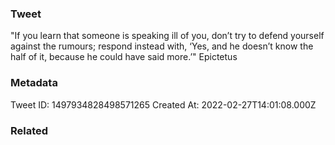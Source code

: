 ### Tweet
"If you learn that someone is speaking ill of you, don’t try to defend yourself against the rumours; respond instead with, ‘Yes, and he doesn’t know the half of it, because he could have said more.’" Epictetus

### Metadata
Tweet ID: 1497934828498571265
Created At: 2022-02-27T14:01:08.000Z

### Related

